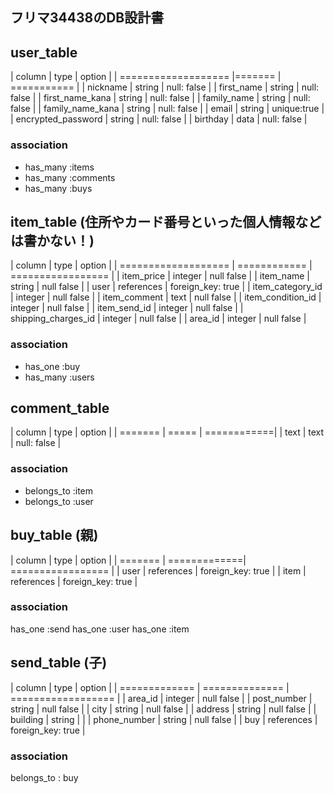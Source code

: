 
## フリマ34438のDB設計書


## user_table

| column              | type   | option      |
| =================== |======= | =========== |
| nickname            | string | null: false |
| first_name          | string | null: false |
| first_name_kana     | string | null: false |
| family_name         | string | null: false |
| family_name_kana    | string | null: false |
| email               | string | unique:true |
| encrypted_password  | string | null: false |
| birthday            | data   | null: false |

### association
* has_many :items
* has_many :comments
* has_many :buys

## item_table (住所やカード番号といった個人情報などは書かない！)

| column              | type         | option            |
| =================== | ============ | ================= |
| item_price          | integer      | null false        |
| item_name           | string       | null false        |
| user                | references   | foreign_key: true |
| item_category_id    | integer      | null false        |
| item_comment        | text         | null false        |
| item_condition_id   | integer      | null false        |
| item_send_id        | integer      | null false        |
| shipping_charges_id | integer      | null false        |
| area_id             | integer      | null false        |

### association
* has_one :buy
* has_many :users


## comment_table

| column   | type   | option      |
| =======  | =====  | ============|
| text     | text   | null: false |

### association
* belongs_to :item
* belongs_to :user

## buy_table (親)

| column  | type         | option            |
| ======= | =============| ================= |
| user    | references   | foreign_key: true |
| item    | references   | foreign_key: true |

### association
has_one :send
has_one :user
has_one :item

## send_table (子)

| column        | type           | option             |
| ============= | ============== | ================== |
| area_id       | integer        | null false         |
| post_number   | string         | null false         |
| city          | string         | null false         |
| address       | string         | null false         |
| building      | string         |                    |
| phone_number  | string         | null false         |
| buy           | references     | foreign_key: true  |

### association
belongs_to : buy
